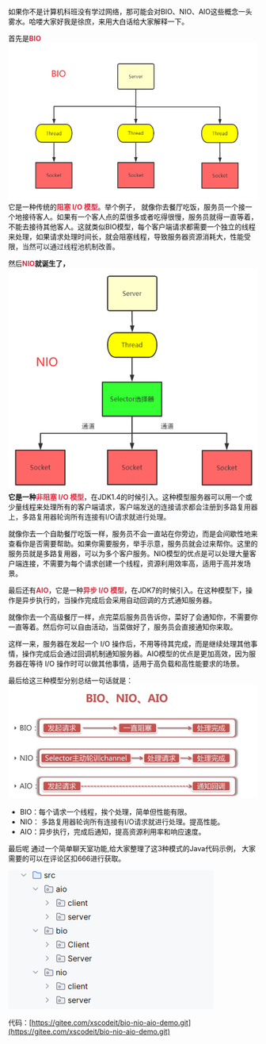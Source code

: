 <font style="color:rgb(13, 13, 13);">如果你不是计算机科班没有学过网络，那可能会对BIO、NIO、AIO这些概念一头雾水。哈喽大家好我是徐庶，来用大白话给大家解释一下。</font>



<font style="color:rgb(13, 13, 13);">首先是</font>**<font style="color:#DF2A3F;">BIO</font>**![1716793621670-391a3f5b-ce02-48ee-975d-14edfca8b59b.png](./assets/1716793621670-391a3f5b-ce02-48ee-975d-14edfca8b59b.png)<font style="color:rgb(13, 13, 13);">它是一种传统的</font>**<font style="color:#DF2A3F;">阻塞 I/O 模型</font>**<font style="color:rgb(13, 13, 13);">。举个例子， 就像你去餐厅吃饭，服务员一个接一个地接待客人。如果有一个客人点的菜很多或者吃得很慢，服务员就得一直等着，不能去接待其他客人。这就类似BIO模型，每个客户端请求都需要一个独立的线程来处理，如果请求处理时间长，就会阻塞线程，导致服务器资源消耗大，性能受限，</font><font style="color:rgb(25, 27, 31);">当然可以通过线程池机制改善</font><font style="color:rgb(13, 13, 13);">。</font>

<font style="color:rgb(13, 13, 13);"></font>

<font style="color:rgb(13, 13, 13);">然后</font>**<font style="color:#DF2A3F;">NIO</font>**就诞生了<font style="color:rgb(13, 13, 13);">，</font>![1716793660332-6661c8b3-358d-47a3-a842-a705517e48f0.png](./assets/1716793660332-6661c8b3-358d-47a3-a842-a705517e48f0.png)<font style="color:rgb(13, 13, 13);">它是一种</font>**<font style="color:#DF2A3F;">非阻塞 I/O 模型</font>**<font style="color:rgb(13, 13, 13);">，在JDK1.4的时候引入。这种模型服务器可以用一个或少量线程来处理所有的客户端请求，</font><font style="color:rgb(25, 27, 31);">客户端发送的连接请求都会注册到多路复用器上，多路复用器轮询所有连接有I/O请求就进行处理。</font>

<font style="color:rgb(13, 13, 13);">就像你去一个自助餐厅吃饭一样，服务员不会一直站在你旁边，而是会间歇性地来查看你是否需要帮助。如果你需要服务，举手示意，服务员就会过来帮你。这里的服务员就是多路复用器，可以为多个客户服务。NIO模型的优点是可以处理大量客户端连接，不需要为每个请求创建一个线程，资源利用效率高，适用于高并发场景。</font>

<font style="color:rgb(13, 13, 13);"></font>

<font style="color:rgb(13, 13, 13);">最后还有</font>**<font style="color:#DF2A3F;">AIO</font>**<font style="color:rgb(13, 13, 13);">，它是一种</font>**<font style="color:#DF2A3F;">异步 I/O 模型</font>**<font style="color:rgb(13, 13, 13);">，在JDK7的时候引入。在这种模型下，操作是异步执行的，当操作完成后会采用自动回调的方式通知服务器。</font>

<font style="color:rgb(13, 13, 13);">就像你去一个高级餐厅一样，点完菜后服务员告诉你，菜好了会通知你，不需要你一直等着。然后你可以自由活动，当菜做好了，服务员会直接通知你来取。</font>

<font style="color:rgb(13, 13, 13);">这样一来，服务器在发起一个 I/O 操作后，不用等待其完成，而是继续处理其他事情，操作完成后会通过回调机制通知服务器。AIO模型的优点是更加高效，因为服务器在等待 I/O 操作时可以做其他事情，适用于高负载和高性能要求的场景。</font>

<font style="color:rgb(13, 13, 13);"></font>

<font style="color:rgb(13, 13, 13);">最后给这三种模型分别总结一句话就是：</font>![1716792330534-e9d78089-7e0c-40d0-abb7-84a5657931d9.png](./assets/1716792330534-e9d78089-7e0c-40d0-abb7-84a5657931d9.png)

+ <font style="color:rgb(13, 13, 13);">BIO：每个请求一个线程，挨个处理，简单但性能有限。</font>
+ <font style="color:rgb(13, 13, 13);">NIO： </font><font style="color:rgb(25, 27, 31);">多路复用器轮询所有连接有I/O请求就进行处理</font><font style="color:rgb(13, 13, 13);">。提高性能。</font>
+ <font style="color:rgb(13, 13, 13);">AIO：异步执行，完成后通知，提高资源利用率和响应速度。</font>

<font style="color:rgb(13, 13, 13);"></font>

<font style="color:rgb(13, 13, 13);">最后呢 通过一个简单聊天室功能,给大家整理了这3种模式的Java代码示例， 大家需要的可以在评论区扣666进行获取。</font>

![1716451167482-262d89be-b93d-43b6-b3c1-6b9130447526.png](./assets/1716451167482-262d89be-b93d-43b6-b3c1-6b9130447526.png)

代码：[https://gitee.com/xscodeit/bio-nio-aio-demo.git](https://gitee.com/xscodeit/bio-nio-aio-demo.git)

